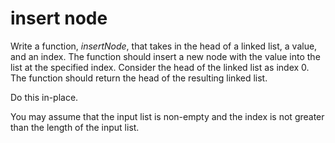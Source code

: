 # insert node

Write a function, _insertNode_, that takes in the head of a linked list, a value, and an index. The function should insert a new node with the value into the list at the specified index. Consider the head of the linked list as index 0. The function should return the head of the resulting linked list.

Do this in-place.

You may assume that the input list is non-empty and the index is not greater than the length of the input list.